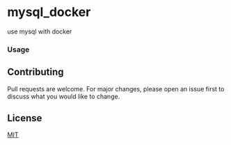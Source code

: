 # mysql_docker
use mysql with docker

### Usage ###

## Contributing
Pull requests are welcome. For major changes, please open an issue first to discuss what you would like to change.

## License
[MIT](https://github.com/munisisazade/mysql_docker/blob/master/LICENSE/)
